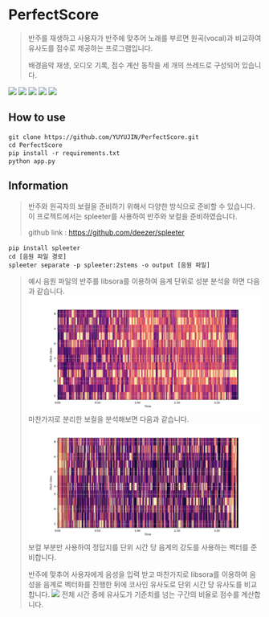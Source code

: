 # PerfectScore
> 반주를 재생하고 사용자가 반주에 맞추어 노래를 부르면 원곡(vocal)과 비교하여 유사도를 점수로 제공하는 프로그램입니다.
> 
> 배경음악 재생, 오디오 기록, 점수 계산 동작을 세 개의 쓰레드로 구성되어 있습니다.

<img src=https://img.shields.io/badge/python-3.8.0-green></img>
<img src=https://img.shields.io/badge/numpy-1.23.5-yellow></img>
<img src=https://img.shields.io/badge/librosa-0.9.2-orange></img>
<img src=https://img.shields.io/badge/pyaudio-0.2.12-yellowgreen></img>
<img src=https://img.shields.io/badge/scikit--learn-1.2.0-lightgrey></img>

## How to use
```
git clone https://github.com/YUYUJIN/PerfectScore.git
cd PerfectScore
pip install -r requirements.txt
python app.py
```

## Information
> 반주와 원곡자의 보컬을 준비하기 위해서 다양한 방식으로 준비할 수 있습니다. 이 프로젝트에서는 spleeter를 사용하여 반주와 보컬을 준비하였습니다.
>
> github link : https://github.com/deezer/spleeter
```
pip install spleeter
cd [음원 파일 경로]
spleeter separate -p spleeter:2stems -o output [음원 파일]
```
> 예시 음원 파일의 반주를 libsora를 이용하여 음계 단위로 성분 분석을 하면 다음과 같습니다.
<img src=https://github.com/YUYUJIN/PerfectScore/blob/main/features/accompaniment.png></img>
> 마찬가지로 분리한 보컬을 분석해보면 다음과 같습니다.
<img src=https://github.com/YUYUJIN/PerfectScore/blob/main/features/vocal.png></img>
> 보컬 부분만 사용하여 정답지를 단위 시간 당 음계의 강도를 사용하는 벡터를 준비합니다.
>
> 반주에 맞추어 사용자에게 음성을 입력 받고 마찬가지로 libsora를 이용하여 음성을 음계로 벡터화를 진행한 뒤에 코사인 유사도로 단위 시간 당 유사도를 비교합니다.
<img src=https://wikimedia.org/api/rest_v1/media/math/render/svg/2a8c50526e2cc7aa837477be87eff1ea703f9dec></img>
> 전체 시간 중에 유사도가 기준치를 넘는 구간의 비율로 점수를 계산합니다.

